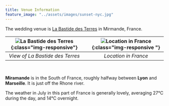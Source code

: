 ```yaml
---
title: Venue Information
feature_image: "../assets/images/sunset-nyc.jpg"
---
```


The wedding venue is [La Bastide des Terres](https://maps.app.goo.gl/ubD3wVfE6WosJkqH6) in Mirmande, France. 


|![La Bastide des Terres](../assets/images/bastide-close-crop.jpg){:class="img-responsive"}||![Location in France](../assets/images/france-map-crop.png){:class="img-responsive "}|
|:--:|:--:|:--:| 
| *View of La Bastide des Terres* ||  *Location in France* |

<br>

**Miramande** is in the South of France, roughly halfway between **Lyon** and **Marseille**.  It is just off the Rhone river.

The weather in July in this part of France is generally lovely, averaging 27°C during the day, and 14°C overnight.
